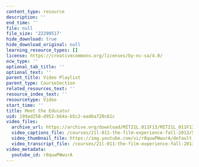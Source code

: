 ```yaml
---
content_type: resource
description: ''
end_time: ''
file: null
file_size: '22299517'
hide_download: true
hide_download_original: null
learning_resource_types: []
license: https://creativecommons.org/licenses/by-nc-sa/4.0/
ocw_type: ''
optional_tab_title: ''
optional_text: ''
parent_title: Video Playlist
parent_type: CourseSection
related_resources_text: ''
resource_index_text: ''
resourcetype: Video
start_time: ''
title: Meet the Educator
uid: 199ad258-d952-b64a-b5c2-ead6a720c61c
video_files:
  archive_url: https://archive.org/download/MIT21L.011F13/MIT21L_011F13_Instructor_MeetTheEducator_300k.mp4
  video_captions_file: /courses/21l-011-the-film-experience-fall-2013/5e838368064256ff80f2ac4a476f8719_r8quwPWwurA.vtt
  video_thumbnail_file: https://img.youtube.com/vi/r8quwPWwurA/default.jpg
  video_transcript_file: /courses/21l-011-the-film-experience-fall-2013/1211bd3b65438dbdd32f70469f3bc1b3_r8quwPWwurA.pdf
video_metadata:
  youtube_id: r8quwPWwurA
---
```

